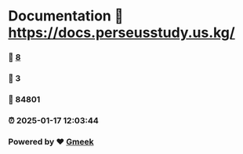 # Documentation :link: https://docs.perseusstudy.us.kg/ 
### :page_facing_up: [8](https://docs.perseusstudy.us.kg//tag.html) 
### :speech_balloon: 3 
### :hibiscus: 84801 
### :alarm_clock: 2025-01-17 12:03:44 
### Powered by :heart: [Gmeek](https://github.com/Meekdai/Gmeek)
